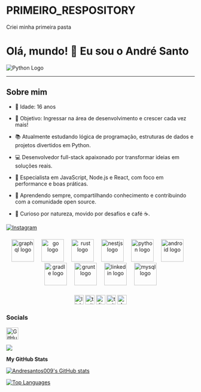# PRIMEIRO_RESPOSITORY
Criei minha primeira pasta 
# Olá, mundo! 👋 Eu sou o André Santo

![Python Logo](https://upload.wikimedia.org/wikipedia/commons/c/c3/Python-logo-notext.svg)

---

## Sobre mim
- 👦 Idade: 16 anos 
- 🎯 Objetivo: Ingressar na área de desenvolvimento e crescer cada vez mais!  
- 📚 Atualmente estudando lógica de programação, estruturas de dados e projetos divertidos em Python.


-  💻 Desenvolvedor full-stack apaixonado por transformar ideias em soluções reais.
-  🚀 Especialista em JavaScript, Node.js e React, com foco em performance e boas práticas.
-  🌱 Aprendendo sempre, compartilhando conhecimento e contribuindo com a comunidade open source.
-  🧠 Curioso por natureza, movido por desafios e café ☕.





[![Instagram](https://img.shields.io/badge/Instagram-E4405F?style=for-the-badge&logo=instagram&logoColor=white)](https://www.instagram.com/sants_andre0)  


###

<div align="center">
  <img src="https://skillicons.dev/icons?i=graphql" height="60" alt="graphql logo"  />
  <img width="12" />
  <img src="https://skillicons.dev/icons?i=go" height="60" alt="go logo"  />
  <img width="12" />
  <img src="https://skillicons.dev/icons?i=rust" height="60" alt="rust logo"  />
  <img width="12" />
  <img src="https://skillicons.dev/icons?i=nestjs" height="60" alt="nestjs logo"  />
  <img width="12" />
  <img src="https://skillicons.dev/icons?i=py" height="60" alt="python logo"  />
  <img width="12" />
  <img src="https://cdn.jsdelivr.net/gh/devicons/devicon/icons/android/android-original.svg" height="60" alt="android logo"  />
  <img width="12" />
  <img src="https://cdn.jsdelivr.net/gh/devicons/devicon/icons/gradle/gradle-original.svg" height="60" alt="gradle logo"  />
  <img width="12" />
  <img src="https://cdn.jsdelivr.net/gh/devicons/devicon/icons/grunt/grunt-original.svg" height="60" alt="grunt logo"  />
  <img width="12" />
  <img src="https://cdn.jsdelivr.net/gh/devicons/devicon/icons/linkedin/linkedin-original.svg" height="60" alt="linkedin logo"  />
  <img width="12" />
  <img src="https://cdn.jsdelivr.net/gh/devicons/devicon/icons/mysql/mysql-original.svg" height="60" alt="mysql logo"  />
</div>


###

<div align="center">
  <img src="https://img.shields.io/static/v1?message=LinkedIn&logo=linkedin&label=&color=0077B5&logoColor=white&labelColor=&style=for-the-badge" height="25" alt="linkedin logo"  />
  <img src="https://img.shields.io/static/v1?message=Twitter&logo=twitter&label=&color=1DA1F2&logoColor=white&labelColor=&style=for-the-badge" height="25" alt="twitter logo"  />
  <img src="https://img.shields.io/static/v1?message=Discord&logo=discord&label=&color=7289DA&logoColor=white&labelColor=&style=for-the-badge" height="25" alt="discord logo"  />
  <img src="https://img.shields.io/static/v1?message=Twitch&logo=twitch&label=&color=9146FF&logoColor=white&labelColor=&style=for-the-badge" height="25" alt="twitch logo"  />
  <img src="https://img.shields.io/static/v1?message=dev.to&logo=dev.to&label=&color=0A0A0A&logoColor=white&labelColor=&style=for-the-badge" height="25" alt="devto logo"  />
</div>












### Socials

<p align="left"> <a href="https://www.github.com/Andresantos009" target="_blank" rel="noreferrer"> <picture> <source media="(prefers-color-scheme: dark)" srcset="https://raw.githubusercontent.com/danielcranney/readme-generator/main/public/icons/socials/github-dark.svg" /> <source media="(prefers-color-scheme: light)" srcset="https://raw.githubusercontent.com/danielcranney/readme-generator/main/public/icons/socials/github.svg" /> <img src="https://raw.githubusercontent.com/danielcranney/readme-generator/main/public/icons/socials/github.svg" width="32" height="32" alt="GitHub" title="GitHub" /> </picture> </a></p>
<a href="https://www.github.com/Andresantos009" target="_blank" rel="noreferrer"><img
src="https://img.shields.io/github/followers/Andresantos009?logo=github&style=for-the-badge&color=10b981&labelColor=1c1917" /></a>


<b>My GitHub Stats</b>

<a href="http://www.github.com/Andresantos009"><img src="https://github-readme-stats.vercel.app/api?username=Andresantos009&show_icons=true&hide=&count_private=true&title_color=ffffff&text_color=14b8a6&icon_color=10b981&bg_color=1c1917&hide_border=true&show_icons=true" alt="Andresantos009's GitHub stats" /></a>

<a href="https://github.com/Andresantos009" align="left"><img src="https://github-readme-stats.vercel.app/api/top-langs/?username=Andresantos009&langs_count=10&title_color=ffffff&text_color=14b8a6&icon_color=10b981&bg_color=1c1917&hide_border=true&locale=en&custom_title=Top%20%Languages" alt="Top Languages" /></a>









